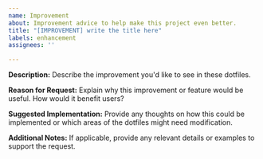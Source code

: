 ```yaml
---
name: Improvement
about: Improvement advice to help make this project even better.
title: "[IMPROVEMENT] write the title here"
labels: enhancement
assignees: ''

---
```

**Description:**
Describe the improvement you'd like to see in these dotfiles.

**Reason for Request:**
Explain why this improvement or feature would be useful. How would it benefit users?

**Suggested Implementation:**
Provide any thoughts on how this could be implemented or which areas of the dotfiles might need modification.

**Additional Notes:**
If applicable, provide any relevant details or examples to support the request.
